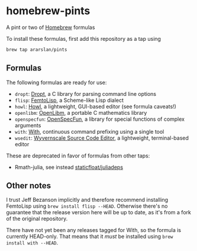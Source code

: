 # homebrew-pints
A pint or two of [Homebrew](https://brew.sh) formulas

To install these formulas, first add this repository as a tap using
```bash
brew tap ararslan/pints
```

## Formulas

The following formulas are ready for use:

* `dropt`: [Dropt](https://github.com/jamesderlin/dropt), a C library for parsing command line options
* `flisp`: [FemtoLisp](https://github.com/JeffBezanson/femtolisp), a Scheme-like Lisp dialect
* `howl`: [Howl](https://howl.io), a lightweight, GUI-based editor (see formula caveats!)
* `openlibm`: [OpenLibm](http://www.openlibm.org), a portable C mathematics library
* `openspecfun`: [OpenSpecFun](https://github.com/JuliaLang/openspecfun), a library for special
  functions of complex arguments
* `with`: [With](https://github.com/mchav/with), continuous command prefixing using a single tool
* `wsedit`: [Wyvernscale Source Code Editor](https://github.com/SirBoonami/wsedit), a lightweight,
  terminal-based editor

These are deprecated in favor of formulas from other taps:

* Rmath-julia, see instead [staticfloat/juliadeps](https://github.com/staticfloat/homebrew-juliadeps)

## Other notes

I trust Jeff Bezanson implicitly and therefore recommend installing FemtoLisp using
`brew install flisp --HEAD`.
Otherwise there's no guarantee that the release version here will be up to date, as
it's from a fork of the original repository.

There have not yet been any releases tagged for With, so the formula is currently HEAD-only.
That means that it *must* be installed using `brew install with --HEAD`.
